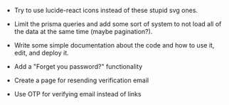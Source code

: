 - Try to use lucide-react icons instead of these stupid svg ones.

- Limit the prisma queries and add some sort of system to not load all of the data at the same time (maybe pagination?).

- Write some simple documentation about the code and how to use it, edit, and deploy it.

- Add a "Forget you password?" functionality

- Create a page for resending verification email

- Use OTP for verifying email instead of links
